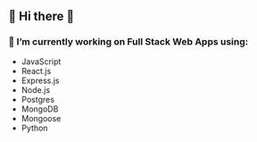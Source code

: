 ## 💬 Hi there 👋

### 🔭 I’m currently working on Full Stack Web Apps using:
- JavaScript
- React.js
- Express.js
- Node.js
- Postgres
- MongoDB
- Mongoose
- Python

<!--
**TylerGeorgeAlexander/TylerGeorgeAlexander** is a ✨ _special_ ✨ repository because its `README.md` (this file) appears on your GitHub profile.

Here are some ideas to get you started:

- 🔭 I’m currently working on ...
- 🌱 I’m currently learning ...
- 👯 I’m looking to collaborate on ...
- 🤔 I’m looking for help with ...
- 💬 Ask me about ...
- 📫 How to reach me: ...
- 😄 Pronouns: ...
- ⚡ Fun fact: ...
-->
